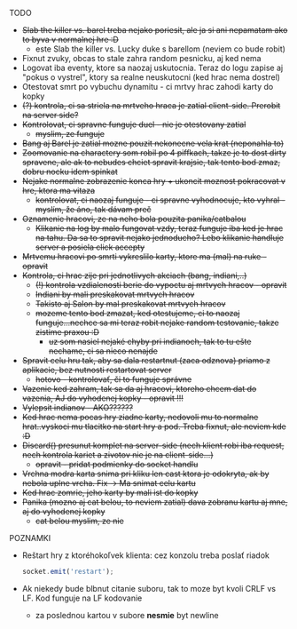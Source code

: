 TODO
* ~~Slab the killer vs. barel treba nejako poriesit, ale ja si ani nepamatam ako to byva v normalnej hre :D~~
    * este Slab the killer vs. Lucky duke s barellom (neviem co bude robit)
* Fixnut zvuky, obcas to stale zahra random pesnicku, aj ked nema
* Logovat iba eventy, ktore sa naozaj uskutocnia. Teraz do logu zapise aj "pokus o vystrel", ktory sa realne neuskutocni (ked hrac nema dostrel)
* Otestovat smrt po vybuchu dynamitu - ci mrtvy hrac zahodi karty do kopky
* ~~(?) kontrola, ci sa striela na mrtveho hraca je zatial client-side. Prerobit na server side?~~
* ~~Kontrolovat, ci spravne funguje duel - nie je otestovany zatial~~
    * ~~myslim, ze funguje~~
* ~~Bang aj Barel je zatial mozne pouzit nekonecne vela krat (neponahla to)~~
* ~~Zoomovanie na charactery som robil po 4 piffkach, takze je to dost dirty spravene, ale ak to nebudes chciet spravit krajsie, tak tento bod zmaz, dobru nocku idem spinkat~~
* ~~Nejake normalne zobrazenie konca hry + ukoncit moznost pokracovat v hre, ktora ma vitaza~~
    * ~~kontrolovat, ci naozaj funguje - ci spravne vyhodnocuje, kto vyhral - myslím, že áno, tak dávam preč~~
* ~~Oznamenie hracovi, ze na neho bola pouzita panika/catbalou~~
    * ~~Klikanie na log by malo fungovat vzdy, teraz funguje iba ked je hrac na tahu. Da sa to spravit nejako jednoducho? Lebo klikanie handluje server a posiela click accepty~~
* ~~Mrtvemu hracovi po smrti vykreslilo karty, ktore ma (mal) na ruke - opravit~~
* ~~Kontrola, ci hrac zije pri jednotlivych akciach (bang, indiani,..)~~
    * ~~(!) kontrola vzdialenosti berie do vypoctu aj mrtvych hracov - opravit~~
    * ~~Indiani by mali preskakovat mrtvych hracov~~
    * ~~Takisto aj Salon by mal preskakovat mrtvych hracov~~
    * ~~mozeme tento bod zmazat, ked otestujeme, ci to naozaj funguje...nechce sa mi teraz robit nejake random testovanie, takze zistime praxou :D~~
        * ~~uz som nasiel nejaké chyby pri indianoch, tak to tu ešte nechame, ci sa nieco nenajde~~
* ~~Spravit celu hru tak, aby sa dala restartnut (zaca odznova) priamo z aplikacie, bez nutnosti restartovat server~~
    * ~~hotovo - kontrolovať, či to funguje správne~~
* ~~Vazenie ked zahram, tak sa da aj hracovi, ktoreho chcem dat do vazenia, AJ do vyhodenej kopky - opravit !!!~~
* ~~Vylepsit indianov - AKO??????~~
* ~~Ked hrac nema pocas hry ziadne karty, nedovoli mu to normalne hrat..vyskoci mu tlacitko na start hry a pod. Treba fixnut, ale neviem kde :D~~
* ~~Discard() presunut komplet na server-side (nech klient robi iba request, nech kontrola kariet a zivotov nie je na client-side...)~~
    * ~~opravit - pridat podmienky do socket handlu~~
* ~~Vrchna modra karta snima pri kliku len cast ktora je odokryta, ak by nebola uplne vrcha. Fix -> Ma snimat celu kartu~~
* ~~Ked hrac zomrie, jeho karty by mali ist do kopky~~
* ~~Panika (mozno aj cat belou, to neviem zatial) dava zobranu kartu aj mne, aj do vyhodenej kopky~~
    * ~~cat belou myslim, ze nie~~

POZNAMKI
* Reštart hry z ktoréhokoľvek klienta: cez konzolu treba poslať riadok

    ```javascript
    socket.emit('restart');
    ```

* Ak niekedy bude blbnut citanie suboru, tak to moze byt kvoli CRLF vs LF. Kod funguje na LF kodovanie
  
    * za poslednou kartou v subore **nesmie** byt newline

